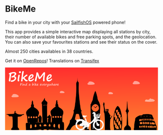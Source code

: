 BikeMe
======

Find a bike in your city with your [SailfishOS](https://sailfishos.org/) powered phone!

This app provides a simple interactive map displaying all stations by city,
their number of available bikes and free parking spots, and the geolocation.
You can also save your favourites stations and see their status on the cover.

Almost 250 cities availables in 38 countries.

Get it on [OpenRepos](https://openrepos.net/content/sthocs/bikeme)! 
Translations on [Transifex](https://www.transifex.com/sthocs/harbour-bikeme)

![BikeMe banner](images/banner.png)
